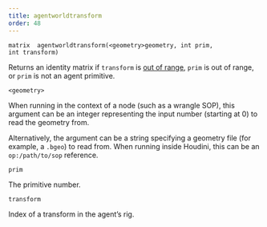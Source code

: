 ```yaml
---
title: agentworldtransform
order: 48
---
```

`matrix  agentworldtransform(<geometry>geometry, int prim, int transform)`

Returns an identity matrix if `transform` is [out of range](/en/houdini-vex/crowds/agenttransformcount "Returns the number of transforms in an agent primitive’s rig."), `prim` is out of range, or `prim` is not an agent primitive.

`<geometry>`

When running in the context of a node (such as a wrangle SOP), this argument can be an integer representing the input number (starting at 0) to read the geometry from.

Alternatively, the argument can be a string specifying a geometry file (for example, a `.bgeo`) to read from. When running inside Houdini, this can be an `op:/path/to/sop` reference.

`prim`

The primitive number.

`transform`

Index of a transform in the agent’s rig.
